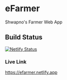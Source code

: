 # eFarmer
Shwapno's Farmer Web App

## Build Status
[![Netlify Status](https://api.netlify.com/api/v1/badges/7d94e6a3-4917-472a-a7c1-308dea8e635b/deploy-status)](https://app.netlify.com/sites/efarmer/deploys)

### Live Link
https://efarmer.netlify.app